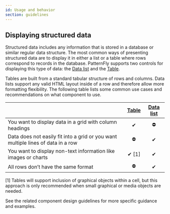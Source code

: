```yaml
---
id: Usage and behavior
section: guidelines
---
```


## Displaying structured data
Structured data includes any information that is stored in a database or similar regular data structure. The most common ways of presenting structured data are to display it in either a list or a table where rows correspond to records in the database. PatternFly supports two controls for displaying this type of data: the [Data list](/components/data-list) and the [Table](/components/table).

Tables are built from a standard tabular structure of rows and columns. Data lists support any valid HTML layout inside of a row and therefore allow more formatting flexibility. The following table lists some common use cases and recommendations on what component to use.

|                         | [Table](/components/table) | [Data list](/components/data-list) |
|------------------------ | :---: | :-------: |
|You want to display data in a grid with column headings | ✔ | ⛔ |
|Data does not easily fit into a grid or you want multiple lines of data in a row | ⛔ | ✔ |
| You want to display non-text information like images or charts | ✔ [1] | ✔ |
| All rows don’t have the same format | ⛔ | ✔ |

[1] Tables will support inclusion of graphical objects within a cell, but this approach is only recommended when small graphical or media objects are needed.

See the related component design guidelines for more specific guidance and examples.
